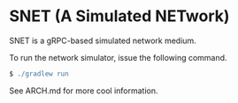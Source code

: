 SNET (A Simulated NETwork)
========================================

SNET is a gRPC-based simulated network medium.

To run the network simulator, issue the following command.
```gradle
$ ./gradlew run
```

See ARCH.md for more cool information.